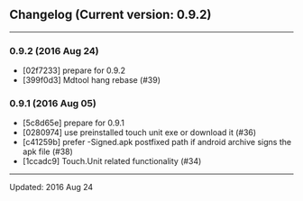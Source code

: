 ## Changelog (Current version: 0.9.2)

-----------------

### 0.9.2 (2016 Aug 24)

* [02f7233] prepare for 0.9.2
* [399f0d3] Mdtool hang rebase (#39)

### 0.9.1 (2016 Aug 05)

* [5c8d65e] prepare for 0.9.1
* [0280974] use preinstalled touch unit exe or download it (#36)
* [c41259b] prefer -Signed.apk postfixed path if android archive signs the apk file (#38)
* [1ccadc9] Touch.Unit related functionality (#34)

-----------------

Updated: 2016 Aug 24
